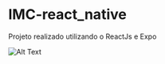 # IMC-react_native
Projeto realizado utilizando o ReactJs e Expo

![Alt Text](https://media.giphy.com/media/Q8zKN4zm1JG43djm3w/giphy.gif)



